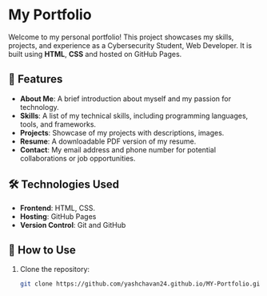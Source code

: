 # My Portfolio

Welcome to my personal portfolio! This project showcases my skills, projects, and experience as a Cybersecurity Student, Web Developer. It is built using **HTML**, **CSS** and hosted on GitHub Pages.

## 🌟 Features
- **About Me**: A brief introduction about myself and my passion for technology.
- **Skills**: A list of my technical skills, including programming languages, tools, and frameworks.
- **Projects**: Showcase of my projects with descriptions, images.
- **Resume**: A downloadable PDF version of my resume.
- **Contact**: My email address and phone number for potential collaborations or job opportunities.

## 🛠️ Technologies Used
- **Frontend**: HTML, CSS.
- **Hosting**: GitHub Pages
- **Version Control**: Git and GitHub

## 🚀 How to Use
1. Clone the repository:
   ```bash
   git clone https://github.com/yashchavan24.github.io/MY-Portfolio.git
